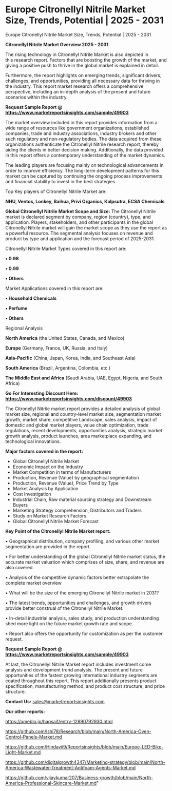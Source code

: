 # Europe Citronellyl Nitrile Market Size, Trends, Potential | 2025 - 2031
Europe Citronellyl Nitrile Market Size, Trends, Potential | 2025 - 2031

<Strong> Citronellyl Nitrile Market Overview 2025 - 2031</strong>

The rising technology in Citronellyl Nitrile Market is also depicted in this research report. Factors that are boosting the growth of the market, and giving a positive push to thrive in the global market is explained in detail.

Furthermore, the report highlights on emerging trends, significant drivers, challenges, and opportunities, providing all necessary data for thriving in the industry. This report market research offers a comprehensive perspective, including an in-depth analysis of the present and future scenarios within the industry.

<strong>Request Sample Report @ <a href=https://www.marketreportsinsights.com/sample/49903>https://www.marketreportsinsights.com/sample/49903</a></strong>

The market overview included in this report provides information from a wide range of resources like government organizations, established companies, trade and industry associations, industry brokers and other such regulatory and non-regulatory bodies. The data acquired from these organizations authenticate the Citronellyl Nitrile research report, thereby aiding the clients in better decision making. Additionally, the data provided in this report offers a contemporary understanding of the market dynamics.

The leading players are focusing mainly on technological advancements in order to improve efficiency. The long-term development patterns for this market can be captured by continuing the ongoing process improvements and financial stability to invest in the best strategies.

Top Key players of Citronellyl Nitrile Market are:

<strong>NHU, Ventos, Lonkey, Baihua, Privi Organics, Kalpsutra, ECSA Chemicals</strong>

<strong><b>Global Citronellyl Nitrile Market Scope and Size:</b></strong>
The Citronellyl Nitrile market is declared segment by company, region (country), type, and application. Players, stakeholders, and other participants in the global Citronellyl Nitrile market will gain the market scope as they use the report as a powerful resource. The segmental analysis focuses on revenue and product by type and application and the forecast period of 2025-2031.

Citronellyl Nitrile Market Types covered in this report are:

<strong>•  0.98

•  0.99

•  Others</strong>

Market Applications covered in this report are:

<strong>•  Household Chemicals

•  Perfume

•  Others</strong> 

Regional Analysis

<strong>North America</strong> (the United States, Canada, and Mexico)

<strong>Europe</strong> (Germany, France, UK, Russia, and Italy)

<strong>Asia-Pacific</strong> (China, Japan, Korea, India, and Southeast Asia)

<strong>South America</strong> (Brazil, Argentina, Colombia, etc.)

<strong>The Middle East and Africa</strong> (Saudi Arabia, UAE, Egypt, Nigeria, and South Africa)

<strong>Go For Interesting Discount Here: <a href=https://www.marketreportsinsights.com/discount/49903>https://www.marketreportsinsights.com/discount/49903</a></strong>

The Citronellyl Nitrile market report provides a detailed analysis of global market size, regional and country-level market size, segmentation market growth, market share, competitive Landscape, sales analysis, impact of domestic and global market players, value chain optimization, trade regulations, recent developments, opportunities analysis, strategic market growth analysis, product launches, area marketplace expanding, and technological innovations.

<strong><b>Major factors covered in the report:</b></strong>
<ul>
  <li>Global Citronellyl Nitrile Market </li>
  <li>Economic Impact on the Industry</li>
  <li>Market Competition in terms of Manufacturers</li>
  <li>Production, Revenue (Value) by geographical segmentation</li>
  <li>Production, Revenue (Value), Price Trend by Type</li>
  <li>Market Analysis by Application</li>
  <li>Cost Investigation</li>
  <li>Industrial Chain, Raw material sourcing strategy and Downstream Buyers</li>
  <li>Marketing Strategy comprehension, Distributors and Traders</li>
  <li>Study on Market Research Factors</li>
  <li>Global Citronellyl Nitrile Market Forecast</li>
</ul>

<strong><b>Key Point of the Citronellyl Nitrile Market report:</b></strong>

• Geographical distribution, company profiling, and various other market segmentation are provided in the report.

• For better understanding of the global Citronellyl Nitrile market status, the accurate market valuation which comprises of size, share, and revenue are also covered.

• Analysis of the competitive dynamic factors better extrapolate the complete market overview

• What will be the size of the emerging Citronellyl Nitrile market in 2031?

• The latest trends, opportunities and challenges, and growth drivers provide better construal of the Citronellyl Nitrile Market.

• In-detail industrial analysis, sales study, and production understanding shed more light on the future market growth rate and scope.

• Report also offers the opportunity for customization as per the customer request.

<strong>Request Sample Report @ <a href=https://www.marketreportsinsights.com/sample/49903>https://www.marketreportsinsights.com/sample/49903</a></strong>

At last, the Citronellyl Nitrile Market report includes investment come analysis and development trend analysis. The present and future opportunities of the fastest growing international industry segments are coated throughout this report. This report additionally presents product specification, manufacturing method, and product cost structure, and price structure.

<strong>Contact Us:</strong>
sales@marketreportsinsights.com

<strong>Our other reports:</strong>

<a href=https://ameblo.jp/haqsaif/entry-12890792930.html>https://ameblo.jp/haqsaif/entry-12890792930.html</a>

<a href=https://github.com/Ishi78/Research/blob/main/North-America-Oven-Control-Panels-Market.md>https://github.com/Ishi78/Research/blob/main/North-America-Oven-Control-Panels-Market.md</a>

<a href=https://github.com/Hindavii9/Reportsinsights/blob/main/Europe-LED-Bike-Light-Market.md>https://github.com/Hindavii9/Reportsinsights/blob/main/Europe-LED-Bike-Light-Market.md</a>

<a href=https://github.com/digitalgrowth4347/Marketing-strategy/blob/main/North-America-Wastewater-Treatment-Antifoam-Agents-Market.md>https://github.com/digitalgrowth4347/Marketing-strategy/blob/main/North-America-Wastewater-Treatment-Antifoam-Agents-Market.md</a>

<a href=https://github.com/vijaykumar207/Business-growth/blob/main/North-America-Professional-Skincare-Market.md>https://github.com/vijaykumar207/Business-growth/blob/main/North-America-Professional-Skincare-Market.md</a>"
